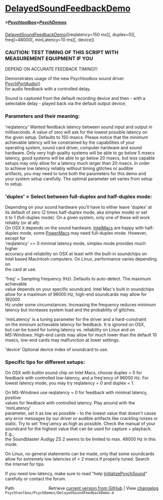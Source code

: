# [DelayedSoundFeedbackDemo](DelayedSoundFeedbackDemo)
##### >[Psychtoolbox](Psychtoolbox)>[PsychDemos](PsychDemos)

[DelayedSoundFeedbackDemo](DelayedSoundFeedbackDemo)([reqlatency=150 ms][, duplex=0][, freq]=48000[, minLatency=10 ms][, device])  
  
### CAUTION: TEST TIMING OF THIS SCRIPT WITH MEASUREMENT EQUIPMENT IF YOU  
DEPEND ON ACCURATE FEEDBACK TIMING!!!  
  
Demonstrates usage of the new Psychtoolbox sound driver [PsychPortAudio](PsychPortAudio)()  
for audio feedback with a controlled delay.  
  
Sound is captured from the default recording device and then - with a  
selectable delay - played back via the default output device.  
  
### Parameters and their meaning:  
  
'reqlatency' Wanted feedback latency between sound input and output in  
milliseconds. A value of zero will ask for the lowest possible latency on  
the given setup. Defaults to 150 msecs. Please notice that the minimum  
achievable latency will be constrained by the capabilities of your  
operating system, sound card driver, computer hardware and sound  
hardware. Only very high quality systems will be able to go below 5 msecs  
latency, good systems will be able to go below 20 msecs, but less capable  
setups may only allow for a latency much larger than 20 msecs. In order  
to achieve low latency reliably without timing glitches or audible  
artifacts, you may need to tune both the parameters for this demo and  
your system setup carefully. The optimal parameter set varies from setup  
to setup.  
  
### 'duplex' = Select between full-duplex and half-duplex mode:  
  
Depending on your sound hardware you'll have to either leave 'duplex' at  
its default of zero (2 times half-duplex mode, aka simplex mode) or set  
it to 1 (full-duplex mode). On a given system, only one of these will work  
reliably (or at all):  
On OSX it depends on the sound hardware. [IntelMacs](IntelMacs) are happy with half-  
duplex mode, some [PowerMacs](PowerMacs) may need full-duplex mode. However, except for  
'reqlatency' == 0 minimal latency mode, simplex mode provides much higher  
accuracy and reliability on OSX at least with the built-in soundchips on  
Intel based Macintosh computers. On Linux, performance varies depending on  
the card at use.  
  
'freq' = Sampling frequency (Hz). Defaults to auto-detect. The maximum achievable  
value depends on your specific soundcard. Intel Mac's built in soundchips  
allow for a maximum of 96000 Hz, high-end soundcards may allow for 192000  
Hz under some circumstances. Increasing the frequency reduces minimum  
latency but increases system load and the probability of glitches.  
  
'minLatency' is a tuning parameter for the driver and a hard-constraint  
on the mininum achievable latency for feedback. It is ignored on OSX,  
but can be tused for tuning latency vs. reliability on Linux and on  
MS-Windows. High-end cards may allow for much lower than the default 10  
msecs, low-end cards may malfunction at lower settings.  
  
'device' Optional device index of soundcard to use.  
  
### Specific tips for different setups:  
  
On OSX with builtin sound chip on Intel Macs, choose duplex = 0 for  
feedback with controlled low-latency, and a freq'ency of 96000 Hz. For  
lowest latency mode, you may try reqlatency = 0 and duplex = 1.  
  
On MS-Windows use reqlatency = 0 for feedback with minimal latency, positive  
values for feedback with controlled latency. Play around with the 'minLatency'  
parameter, set it as low as possible - to the lowest value that doesn't cause  
any error messages by our driver or audible artifacts like crackling noises or  
static. Try to set 'freq'uency as high as possible. Check the manual of your  
soundcard for the highest value that can be used for capture + playback. E.g.,  
the Soundblaster Audigy ZS 2 seems to be limited to max. 48000 Hz in this  
mode.  
  
On Linux, no general statements can be made, only that some soundcards  
allow for extremely low latencies of < 2 msecs if properly tuned. Search  
the Internet for tips.  
  
If you need low-latency, make sure to read "help [InitializePsychSound](InitializePsychSound)"  
carefully or contact the forum.  
  




<div class="code_header" style="text-align:right;">
  <span style="float:left;">Path&nbsp;&nbsp;</span> <span class="counter">Retrieve <a href=
  "https://raw.github.com/Psychtoolbox-3/Psychtoolbox-3/beta/Psychtoolbox/PsychDemos/DelayedSoundFeedbackDemo.m">current version from GitHub</a> | View <a href=
  "https://github.com/Psychtoolbox-3/Psychtoolbox-3/commits/beta/Psychtoolbox/PsychDemos/DelayedSoundFeedbackDemo.m">changelog</a></span>
</div>
<div class="code">
  <code>Psychtoolbox/PsychDemos/DelayedSoundFeedbackDemo.m</code>
</div>


